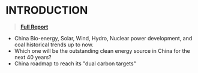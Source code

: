 # INTRODUCTION
> [**Full Report**](https://github.com/nico2997/Impact-X-/blob/main/China%20Clean%20Energy%20Development/China%20Clean%20Energy%20Development.pdf)

* China Bio-energy, Solar, Wind, Hydro, Nuclear power development, and coal historical trends up to now.
* Which one will be the outstanding clean energy source in China for the next 40 years?
* China roadmap to reach its "dual carbon targets"

